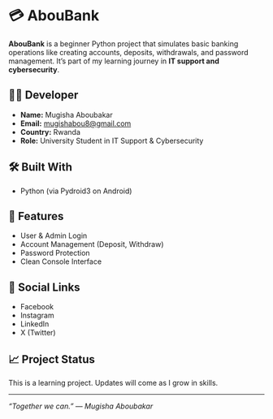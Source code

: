 # 💳 AbouBank

**AbouBank** is a beginner Python project that simulates basic banking operations like creating accounts, deposits, withdrawals, and password management. It’s part of my learning journey in **IT support and cybersecurity**.

## 👨‍💻 Developer

- **Name:** Mugisha Aboubakar  
- **Email:** mugishabou8@gmail.com  
- **Country:** Rwanda  
- **Role:** University Student in IT Support & Cybersecurity

## 🛠️ Built With

- Python (via Pydroid3 on Android)

## 🚀 Features

- User & Admin Login  
- Account Management (Deposit, Withdraw)  
- Password Protection  
- Clean Console Interface

## 📱 Social Links

- Facebook  
- Instagram  
- LinkedIn  
- X (Twitter)

## 📈 Project Status

This is a learning project. Updates will come as I grow in skills.

---

_“Together we can.” — Mugisha Aboubakar_